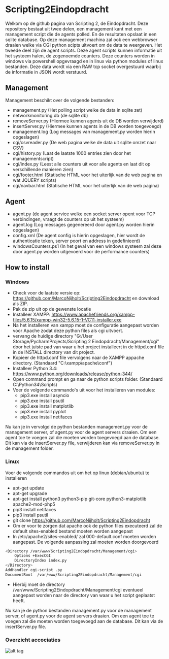 # Scripting2Eindopdracht

Welkom op de github pagina van Scripting 2, de Eindopdracht.
Deze repository bestaat uit twee delen, een management kant met een management script die de agents polled. En de resultaten opslaat in een sqlite database. Op deze management machina zal ook een webbrowser draaien welke via CGI python scipts uitvoert om de data te weergeven.
Het tweede deel zijn de agent scripts. Deze agent scripts kunnen informatie uit het systeem halen, de zogenoemde counters. Deze counters worden in windows via powershell opgevraagd en in linux via python modules of linux bestanden. Deze data wordt via een RAW tcp socket overgestuurd waarbij de informatie in JSON wordt verstuurd.

## Management

Management beschikt over de volgende bestanden:
-   management.py (Het polling script welke de data in sqlite zet)
-   networkmonitoring.db (de sqlite db)
-   removeServer.py (Hiermee kunnen agents uit de DB worden verwijderd)
-   insertServer.py (Hiermee kunnen agents in de DB worden toegevoegd)
-   management.log (Log messages van management.py worden hierin opgeslagen)
-   cgi/csvreader.py (De web pagina welke de data uit sqlite omzet naar CSV)
-   cgi/history.py (Laat de laatste 1000 entries zien door het managementscript)
-   cgi/index.py (Leest alle counters uit voor alle agents en laat dit op verschillende manieren zien)
-   cgi/footer.html (Statische HTML voor het uiterlijk van de web pagina en wat JQUERY scripts)
-   cgi/navbar.html (Statische HTML voor het uiterlijk van de web pagina)


## Agent

-   agent.py (de agent service welke een socket server opent voor TCP verbindingen, vraagt de counters op uit het systeem)
-   agent.log (Log messages gegenereerd door agent.py worden hierin opgeslagen)
-   config.xml (De agent config is hierin opgeslagen, hier wordt de authenticatie token, server poort en address in gedefinieerd)
-   windowsCounters.ps1 (In het geval van een windows systeem zal deze door agent.py worden uitgevoerd voor de performance counters)

## How to install

### Windows
- Check voor de laatste versie op: https://github.com/MarcoNijholt/Scripting2Eindopdracht en download als ZIP.
- Pak de zip uit op de gewenste locatie
- Installeer XAMPP: https://www.apachefriends.org/xampp-files/5.6.15/xampp-win32-5.6.15-1-VC11-installer.exe
- Na het installeren van xampp moet de configuratie aangepast worden voor Apache zodat deze python files als cgi uitvoert.
- vervang de huidige directory "G:/User Storage/PycharmProjects/Scripting 2 Eindopdracht/Management/cgi" door het juiste pad van waar u het project installeert in de httpd.conf file in de INSTALL directory van dit project.
- Kopieer de httpd.conf file vervolgens naar de XAMPP appache directory. (Standaard "C:\xampp\apache\conf")
- Installeer Python 3.4: https://www.python.org/downloads/release/python-344/
- Open command prompt en ga naar de python scripts folder. (Standaard C:\Python34\Scripts)
- Voer de volgende commando's uit voor het installeren van modules:
    - pip3.exe install asyncio
    - pip3.exe install psutil
    - pip3.exe install matplotlib
    - pip3.exe install pyplot
    - pip3.exe install netifaces


Nu kan je in vervolgd de python bestanden management.py voor de management server, of agent.py voor de agent servers draaien.
Om een agent toe te voegen zal die moeten worden toegevoegd aan de database. Dit kan via de insertServer.py file, verwijderen kan via removeServer.py in de management folder.

### Linux
Voer de volgende commandos uit om het op linux (debian/ubuntu) te installeren
- apt-get update
- apt-get upgrade
- apt-get install python3 python3-pip git-core python3-matplotlib apache2-mod-php5
- pip3 install netifaces
- pip3 install psutil
- git clone https://github.com/MarcoNijholt/Scripting2Eindopdracht
- Om er voor te zorgen dat apache ook de python files executeerd zal de default sites-enabled bestand moeten worden aangepast
- In /etc/apache2/sites-enabled/ zal 000-default.conf moeten worden aangepast. De volgende aanpassing zal moeten worden doorgevoerd
```bash
<Directory /var/www/Scripting2Eindopdracht/Management/cgi>
    Options +ExecCGI
    DirectoryIndex index.py
</Directory>
AddHandler cgi-script .py
DocumentRoot  /var/www/Scripting2Eindopdracht/Management/cgi
```
- Hierbij moet de directory /var/www/Scripting2Eindopdracht/Management/cgi eventueel aangepast worden naar de directory van waar u het script geplaatst heeft.

Nu kan je de python bestanden management.py voor de management server, of agent.py voor de agent servers draaien.
Om een agent toe te voegen zal die moeten worden toegevoegd aan de database. Dit kan via de insertServer.py file.

### Overzicht accociaties
![alt tag](http://imgur.com/N384z6R)